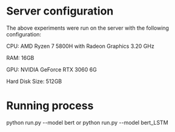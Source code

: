 # Server configuration
The above experiments were run on the server with the following configuration:

CPU: AMD Ryzen 7 5800H with Radeon Graphics 3.20 GHz

RAM: 16GB

GPU: NVIDIA GeForce RTX 3060 6G

Hard Disk Size: 512GB

# Running process

python run.py --model bert
or python run.py --model bert_LSTM
